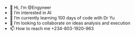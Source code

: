- 👋 Hi, I’m @Engyneer
- 👀 I’m interested in AI
- 🌱 I’m currently learning 100 days of code with Dr Yu
- 💞️ I’m looking to collaborate on ideas analysis and execution
- 📫 How to reach me +234-803-1920-963

<!---
Engyneer/Engyneer is a ✨ special ✨ repository because its `README.md` (this file) appears on your GitHub profile.
You can click the Preview link to take a look at your changes.
--->
